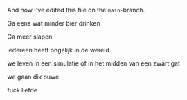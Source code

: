 And now I've edited this file on the `main`-branch.

Ga eens wat minder bier drinken

Ga meer slapen

iedereen heeft ongelijk in de wereld

we leven in een simulatie of in het midden van een zwart gat

we gaan dik ouwe

fuck liefde
